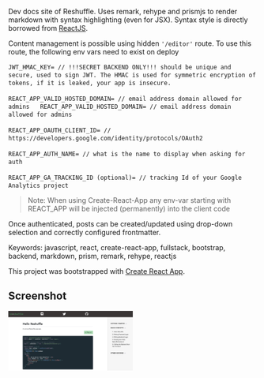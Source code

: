 Dev docs site of Reshuffle. Uses remark, rehype and prismjs to render markdown with syntax highlighting (even for JSX). Syntax style is directly borrowed from [ReactJS](reactjs.org).

Content management is possible using hidden `'/editor'` route. To use this route, the following env vars need to exist on deploy

```
JWT_HMAC_KEY= // !!!SECRET BACKEND ONLY!!! should be unique and secure, used to sign JWT. The HMAC is used for symmetric encryption of tokens, if it is leaked, your app is insecure.

REACT_APP_VALID_HOSTED_DOMAIN= // email address domain allowed for admins	REACT_APP_VALID_HOSTED_DOMAIN= // email address domain allowed for admins

REACT_APP_OAUTH_CLIENT_ID= // https://developers.google.com/identity/protocols/OAuth2

REACT_APP_AUTH_NAME= // what is the name to display when asking for auth

REACT_APP_GA_TRACKING_ID (optional)= // tracking Id of your Google Analytics project
```

> Note: When using Create-React-App any env-var starting with REACT_APP will be injected (permanently) into the client code

Once authenticated, posts can be created/updated using drop-down selection and correctly configured frontmatter.

Keywords: javascript, react, create-react-app, fullstack, bootstrap, backend, markdown, prism, remark, rehype, reactjs

This project was bootstrapped with [Create React App](https://github.com/facebook/create-react-app).

## Screenshot

<img src="./app-screen.png" width="50%" height="50%">
